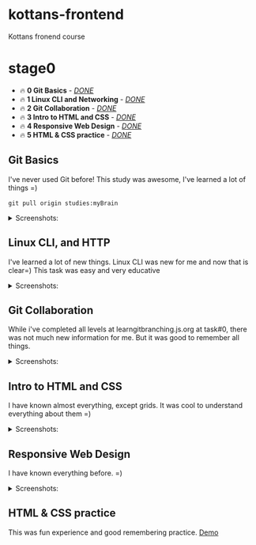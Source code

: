 # kottans-frontend
Kottans fronend course

# stage0
 - 🔥 **0 Git Basics** - [*DONE*](#git_basics)
 - 🔥 **1 Linux CLI and Networking** - [*DONE*](#task_linux_cli)
 - 🔥 **2 Git Collaboration** - [*DONE*](#task_git_collaboration)
 - 🔥 **3 Intro to HTML and CSS** - [*DONE*](#task_html_css_intro)
 - 🔥 **4 Responsive Web Design** - [*DONE*](#task_responsive_web_design)
 - 🔥 **5 HTML & CSS practice** - [*DONE*](#html_css_popup)

## <a name="git_basics">Git Basics</a>
I've never used Git before! This study was awesome, I've learned a lot of things =)
```
git pull origin studies:myBrain
```
<details>
 <summary>Screenshots:</summary>

 ### Version Control with Git
 ![udacity](./0%20Git%20Basics/0.png)

 ### levels at [learngitbranching](https://learngitbranching.js.org/)
 ![learngitbranching](./0%20Git%20Basics/1.png)
 ![learngitbranching](./0%20Git%20Basics/2.png)

</details>

## <a name="task_linux_cli">Linux CLI, and HTTP</a>
I've learned a lot of new things. Linux CLI was new for me and now that is clear=) This task was easy and very educative

<details>
 <summary>Screenshots:</summary>

 | ![task_linux_cli__scr--0](./task_linux_cli/0.png) | ![task_linux_cli__scr--1](./task_linux_cli/1.png) |
 | --- | --- |
 | ![task_linux_cli__scr--2](./task_linux_cli/2.png) | ![task_linux_cli__scr--3](./task_linux_cli/3.png) |

</details>

## <a name="task_git_collaboration">Git Collaboration</a>
While i've completed all levels at learngitbranching.js.org at task#0, there was not much new information for me. But it was good to remember all things.
<details>
 <summary>Screenshots:</summary>

 | ![task_git_collaboration--0](./task_git_collaboration/0.png) | ![task_git_collaboration--1](./task_git_collaboration/1.png) |
 | --- | --- |

</details>

## <a name="task_html_css_intro">Intro to HTML and CSS</a>
I have known almost everything, except grids. It was cool to understand everything about them =)
<details>
 <summary>Screenshots:</summary>

 | ![task_html_css_intro--0](./task_html_css_intro/0.png) | ![task_html_css_intro--1](./task_html_css_intro/1.png) | ![task_html_css_intro--2](./task_html_css_intro/2.png) |
 | --- | --- | --- |

</details>

## <a name="task_responsive_web_design">Responsive Web Design</a>
I have known everything before. =)
<details>
 <summary>Screenshots:</summary>

 | ![task_responsive_web_design--0](./task_responsive_web_design/0.png) | ![task_responsive_web_design--1](./task_responsive_web_design/1.png) |
 | --- | --- |

</details>

## <a name="html_css_popup">HTML & CSS practice</a>
This was fun experience and good remembering practice. [Demo](https://f3d0t.github.io/f3d0t/html_css_popup/)
